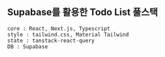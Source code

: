 ## Supabase를 활용한 Todo List 풀스택

```
core : React, Next.js, Typescript
style : tailwind.css, Material Tailwind
state : tanstack-react-query
DB : Supabase
```
